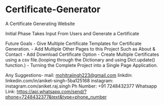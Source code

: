 # Certificate-Generator
 A Certificate Generating Website

Initial Phase Takes Input From Users and Generate a Certificate

Future Goals - Give Multiple Certificate Templates for Certificate Generation.
             - Add Multiple Other Pages to this Project Such as About & Contact 
             - Add Download Certificate Option 
             - Create Multiple Certificates using a csv file.(looping through the Dictionary and using Dict.update() function.)
             - Turning the Complete Project into a Single Page Application.
             
Any Suggestions-
               mail: mohitrajingh223@gmail.com
               linkdin: linkedin.com/in/aniket-singh-5ba125168
               instagram: instagram.com/aniket.raj.singh
               Ph Number: +91 7248432377
               Whatsapp Link: https://api.whatsapp.com/send/?phone=7248432377&text&type=phone_number
